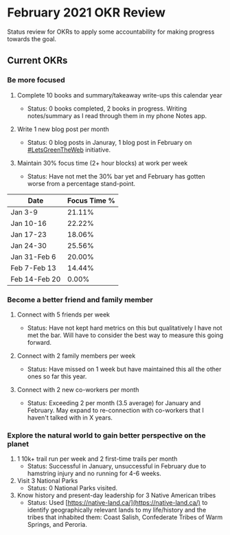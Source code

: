 # February 2021 OKR Review

Status review for OKRs to apply some accountability for making progress towards the goal.

## Current OKRs

### Be more focused
1. Complete 10 books and summary/takeaway write-ups this calendar year  
    * Status: 0 books completed, 2 books in progress. Writing notes/summary as I read through them in my phone Notes app.  

1. Write 1 new blog post per month  
    * Status: 0 blog posts in Januray, 1 blog post in February on [#LetsGreenTheWeb](https://dubrie.medium.com/letsgreentheweb-together-d54e81f1bdb6) initiative.  

1. Maintain 30% focus time (2+ hour blocks) at work per week  
    * Status: Have not met the 30% bar yet and February has gotten worse from a percentage stand-point.

|Date|Focus Time %|
  |------|------| 
  | Jan 3-9 | 21.11% | 
  | Jan 10-16 | 22.22% | 
  | Jan 17-23 | 18.06% | 
  | Jan 24-30 | 25.56% |
  | Jan 31-Feb 6 | 20.00% | 
  | Feb 7-Feb 13 | 14.44% | 
  | Feb 14-Feb 20 | 0.00% |  

### Become a better friend and family member
1. Connect with 5 friends per week  
    * Status: Have not kept hard metrics on this but qualitatively I have not met the bar. Will have to consider the best way to measure this going forward.  
  
1. Connect with 2 family members per week  
    * Status: Have missed on 1 week but have maintained this all the other ones so far this year.  
  
1. Connect with 2 new co-workers per month  
    * Status: Exceeding 2 per month (3.5 average) for January and February. May expand to re-connection with co-workers that I haven't talked with in X years.  

### Explore the natural world to gain better perspective on the planet
1. 1 10k+ trail run per week and 2 first-time trails per month  
    * Status: Successful in January, unsuccessful in February due to hamstring injury and no running for 4-6 weeks.    
1. Visit 3 National Parks  
    * Status: 0 National Parks visited.    
1. Know history and present-day leadership for 3 Native American tribes  
    * Status: Used [https://native-land.ca/](https://native-land.ca/) to identify geographically relevant lands to my life/history and the tribes that inhabited them: Coast Salish, Confederate Tribes of Warm Springs, and Peroria. 

